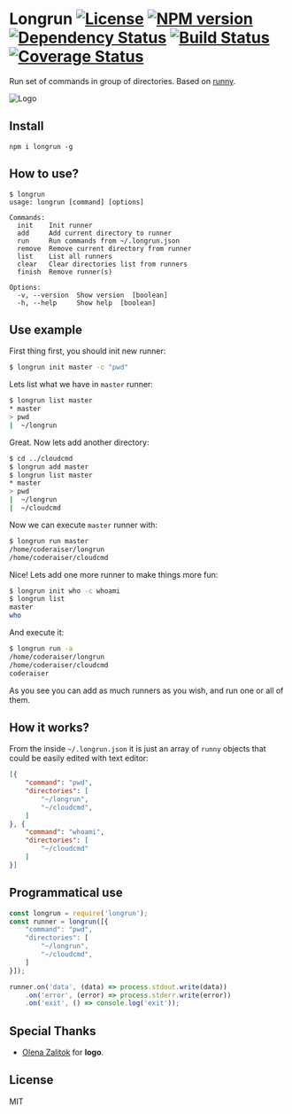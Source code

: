 # Longrun [![License][LicenseIMGURL]][LicenseURL] [![NPM version][NPMIMGURL]][NPMURL] [![Dependency Status][DependencyStatusIMGURL]][DependencyStatusURL] [![Build Status][BuildStatusIMGURL]][BuildStatusURL] [![Coverage Status][CoverageIMGURL]][CoverageURL]

Run set of commands in group of directories. Based on [runny](https://github.com/coderaiser/node-runny "Runny").

![Logo][LogoURL]


## Install

`npm i longrun -g`

## How to use?

```
$ longrun
usage: longrun [command] [options]

Commands:
  init    Init runner
  add     Add current directory to runner
  run     Run commands from ~/.longrun.json
  remove  Remove current directory from runner
  list    List all runners
  clear   Clear directories list from runners
  finish  Remove runner(s)

Options:
  -v, --version  Show version  [boolean]
  -h, --help     Show help  [boolean]
```

## Use example

First thing first, you should init new runner:

```sh
$ longrun init master -c "pwd"
```

Lets list what we have in `master` runner:

```sh
$ longrun list master
* master
> pwd
|  ~/longrun
```

Great. Now lets add another directory:

```sh
$ cd ../cloudcmd
$ longrun add master
$ longrun list master
* master
> pwd
|  ~/longrun
|  ~/cloudcmd
```

Now we can execute `master` runner with:

```sh
$ longrun run master
/home/coderaiser/longrun
/home/coderaiser/cloudcmd
```

Nice! Lets add one more runner to make things more fun:

```sh
$ longrun init who -c whoami
$ longrun list
master
who
```

And execute it:

```sh
$ longrun run -a
/home/coderaiser/longrun
/home/coderaiser/cloudcmd
coderaiser
```

As you see you can add as much runners as you wish, and run one or all of them.

## How it works?

From the inside `~/.longrun.json` it is just an array of `runny` objects that could be easily edited with text editor:

```json
[{
    "command": "pwd",
    "directories": [
        "~/longrun",
        "~/cloudcmd",
    ]
}, {
    "command": "whoami",
    "directories": [
        "~/cloudcmd"
    ]
}]
```

## Programmatical use

```js
const longrun = require('longrun');
const runner = longrun([{
    "command": "pwd",
    "directories": [
        "~/longrun",
        "~/cloudcmd",
    ]
}]);

runner.on('data', (data) => process.stdout.write(data))
    .on('error', (error) => process.stderr.write(error))
    .on('exit', () => console.log('exit'));
```

## Special Thanks

- [Olena Zalitok](https://zalitok.github.io/ "Olena Zalitok") for **logo**.

## License

MIT

[NPMIMGURL]:                https://img.shields.io/npm/v/longrun.svg?style=flat
[BuildStatusIMGURL]:        https://img.shields.io/travis/coderaiser/node-longrun/master.svg?style=flat
[DependencyStatusIMGURL]:   https://img.shields.io/david/coderaiser/node-longrun.svg?style=flat
[LicenseIMGURL]:            https://img.shields.io/badge/license-MIT-317BF9.svg?style=flat
[NPMURL]:                   https://npmjs.org/package/longrun "npm"
[BuildStatusURL]:           https://travis-ci.org/coderaiser/node-longrun  "Build Status"
[DependencyStatusURL]:      https://david-dm.org/coderaiser/node-longrun "Dependency Status"
[LicenseURL]:               https://tldrlegal.com/license/mit-license "MIT License"

[CoverageURL]:              https://coveralls.io/github/coderaiser/node-longrun?branch=master
[CoverageIMGURL]:           https://coveralls.io/repos/coderaiser/node-longrun/badge.svg?branch=master&service=github

[LogoURL]:                  https://github.com/coderaiser/longrun/raw/master/longrun.jpg

